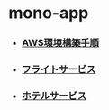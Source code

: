 # mono-app

- ### [AWS環境構築手順](aws環境構築手順.md)
- ### [フライトサービス](https://github.com/zhongtaoaki/mono-flight)
- ### [ホテルサービス](https://github.com/zhongtaoaki/mono-hotel)
